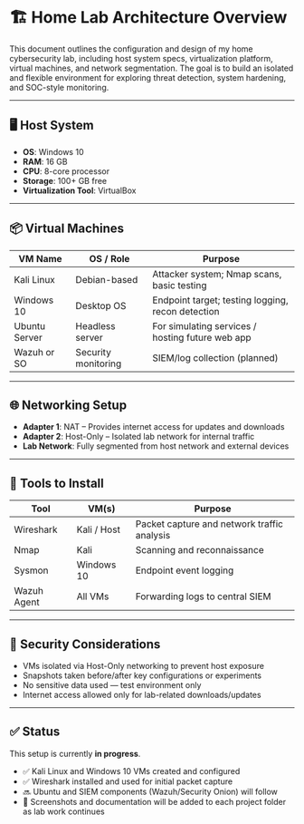 # 🏗️ Home Lab Architecture Overview

This document outlines the configuration and design of my home cybersecurity lab, including host system specs, virtualization platform, virtual machines, and network segmentation. The goal is to build an isolated and flexible environment for exploring threat detection, system hardening, and SOC-style monitoring.

---

## 🖥️ Host System

- **OS**: Windows 10  
- **RAM**: 16 GB  
- **CPU**: 8-core processor  
- **Storage**: 100+ GB free  
- **Virtualization Tool**: VirtualBox

---

## 📦 Virtual Machines

| VM Name       | OS / Role         | Purpose                                 |
|---------------|-------------------|-----------------------------------------|
| Kali Linux    | Debian-based      | Attacker system; Nmap scans, basic testing  
| Windows 10    | Desktop OS        | Endpoint target; testing logging, recon detection  
| Ubuntu Server | Headless server   | For simulating services / hosting future web app  
| Wazuh or SO   | Security monitoring | SIEM/log collection (planned)           |

---

## 🌐 Networking Setup

- **Adapter 1**: NAT – Provides internet access for updates and downloads  
- **Adapter 2**: Host-Only – Isolated lab network for internal traffic  
- **Lab Network**: Fully segmented from host network and external devices

---

## 🧰 Tools to Install

| Tool        | VM(s)         | Purpose                                |
|-------------|---------------|----------------------------------------|
| Wireshark   | Kali / Host   | Packet capture and network traffic analysis  
| Nmap        | Kali          | Scanning and reconnaissance  
| Sysmon      | Windows 10    | Endpoint event logging  
| Wazuh Agent | All VMs       | Forwarding logs to central SIEM

---

## 🔐 Security Considerations

- VMs isolated via Host-Only networking to prevent host exposure  
- Snapshots taken before/after key configurations or experiments  
- No sensitive data used — test environment only  
- Internet access allowed only for lab-related downloads/updates

---

## ✅ Status

This setup is currently **in progress**.  
- ✅ Kali Linux and Windows 10 VMs created and configured  
- ✅ Wireshark installed and used for initial packet capture  
- 🔜 Ubuntu and SIEM components (Wazuh/Security Onion) will follow  
- 📸 Screenshots and documentation will be added to each project folder as lab work continues

